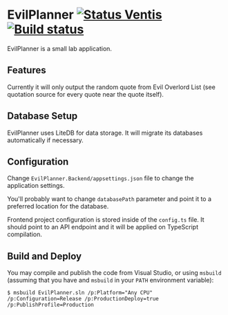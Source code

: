 EvilPlanner [![Status Ventis](https://img.shields.io/badge/status-ventis-yellow.svg)](https://github.com/ForNeVeR/andivionian-status-classifier) [![Build status](https://ci.appveyor.com/api/projects/status/7h5slaytywuhshp6/branch/develop?svg=true)](https://ci.appveyor.com/project/ForNeVeR/evilplanner/branch/develop)
===========

EvilPlanner is a small lab application.

Features
--------

Currently it will only output the random quote from Evil Overlord List (see
quotation source for every quote near the quote itself).

Database Setup
--------------

EvilPlanner uses LiteDB for data storage. It will migrate its databases
automatically if necessary.

Configuration
-------------

Change `EvilPlanner.Backend/appsettings.json` file to change the application
settings.

You'll probably want to change `databasePath` parameter and point it to a
preferred location for the database.

Frontend project configuration is stored inside of the `config.ts` file. It
should point to an API endpoint and it will be applied on TypeScript
compilation.

Build and Deploy
----------------

You may compile and publish the code from Visual Studio, or using `msbuild`
(assuming that you have and `msbuild` in your `PATH` environment variable):

```console
$ msbuild EvilPlanner.sln /p:Platform="Any CPU" /p:Configuration=Release /p:ProductionDeploy=true /p:PublishProfile=Production
```
